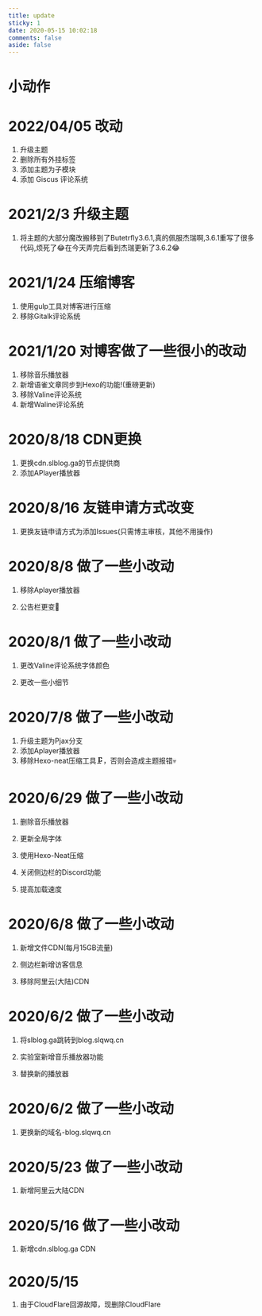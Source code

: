```yaml
---
title: update
sticky: 1
date: 2020-05-15 10:02:18
comments: false
aside: false
---
```

# 小动作

# 2022/04/05 改动
1. 升级主题
2. 删除所有外挂标签
3. 添加主题为子模块
4. 添加 Giscus 评论系统

# 2021/2/3 升级主题

1. 将主题的大部分魔改搬移到了Butetrfly3.6.1,真的佩服杰瑞啊,3.6.1重写了很多代码,烦死了😂在今天弄完后看到杰瑞更新了3.6.2😂



# 2021/1/24 压缩博客

1. 使用gulp工具对博客进行压缩
2. 移除Gitalk评论系统

# 2021/1/20  对博客做了一些很小的改动

1. 移除音乐播放器
2. 新增语雀文章同步到Hexo的功能!(重磅更新)
3. 移除Valine评论系统
4. 新增Waline评论系统


# 2020/8/18 CDN更换

1. 更换cdn.slblog.ga的节点提供商
2. 添加APlayer播放器

# 2020/8/16 友链申请方式改变

1. 更换友链申请方式为添加Issues(只需博主审核，其他不用操作)

# 2020/8/8  做了一些小改动

1. 移除Aplayer播放器

2. 公告栏更变🤭

# 2020/8/1  做了一些小改动

1. 更改Valine评论系统字体颜色

2. 更改一些小细节

# 2020/7/8 做了一些小改动

1. 升级主题为Pjax分支
2. 添加Aplayer播放器
3. 移除Hexo-neat压缩工具🗜，否则会造成主题报错💀

# 2020/6/29 做了一些小改动

1. 删除音乐播放器

2. 更新全局字体

3. 使用Hexo-Neat压缩

4. 关闭侧边栏的Discord功能

5. 提高加载速度

# 2020/6/8 做了一些小改动

1. 新增文件CDN(每月15GB流量)
2. 侧边栏新增访客信息

3. 移除阿里云(大陆)CDN

# 2020/6/2 做了一些小改动

1. 将slblog.ga跳转到blog.slqwq.cn

2. 实验室新增音乐播放器功能

3. 替换新的播放器

# 2020/6/2 做了一些小改动

1. 更换新的域名-blog.slqwq.cn

# 2020/5/23 做了一些小改动

1. 新增阿里云大陆CDN

# 2020/5/16 做了一些小改动

1. 新增cdn.slblog.ga CDN

# 2020/5/15

1. 由于CloudFlare回源故障，现删除CloudFlare